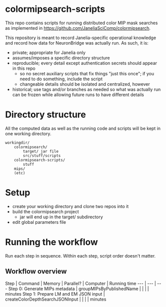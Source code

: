 # colormipsearch-scripts

This repo contains scripts for running distributed color MIP mask searches as implemented in https://github.com/JaneliaSciComp/colormipsearch.

This repository is meant to record Janelia-specific operational knowledge and record how data for NeuronBridge was actually run. As such, it is:

- private; appropriate for Janelia only
- assumes/imposes a specific directory structure
- reproducible; every detail except authentication secrets should appear in this repo
    + so no secret auxiliary scripts that fix things "just this once"; if you need to do something, include the script
    + changeable details should be isolated and centralized, however
- historical; use tags and/or branches as needed so what was actually run can be frozen while allowing future runs to have different details


# Directory structure

All the computed data as well as the running code and scripts will be kept in one working directory.

```
workingdir/
    colormipsearch/
        target/ jar file
        src/stuff/scripts
    colormipsearch-scripts/
        stuff
    mips/
    (etc)

```


# Setup

- create your working directory and clone two repos into it
- build the colormipsearch project
    + jar will end up in the target/ subdirectory
- edit global parameters file


# Running the workflow

Run each step in sequence. Within each step, script order doesn't matter.

## Workflow overview

Step | Command | Memory | Parallel? | Computer | Running time
--- | --- | ---
Step 0: Generate MIPs metadata | groupMIPsByPublishedName |  |  |  |  minutes
Step 1: Prepare LM and EM JSON input | createColorDepthSearchJSONInput |  |  |  | minutes

